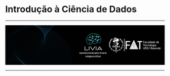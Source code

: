 # Introdução à Ciência de Dados

___

<a href='https://sites.google.com/fat.uerj.br/livia'> <img src='./figures/capa2.png' /></a>
___
